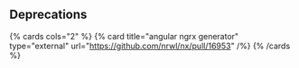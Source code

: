 ## Deprecations

{% cards cols="2" %}
{% card title="angular ngrx generator" type="external" url="https://github.com/nrwl/nx/pull/16953" /%}
{% /cards %}
